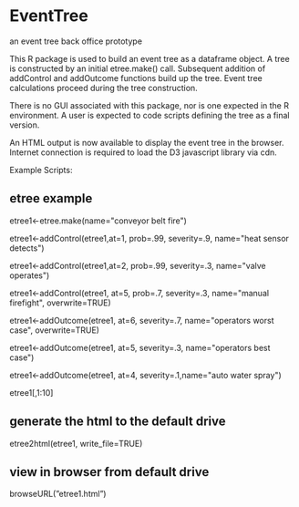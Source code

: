 EventTree
=========

an event tree back office prototype

This R package is used to build an event tree as a dataframe object. A tree is
constructed by an initial etree.make() call. Subsequent addition of addControl
and addOutcome functions build up the tree. Event tree calculations proceed
during the tree construction.

There is no GUI associated with this package, nor is one expected in the R
environment. A user is expected to code scripts defining the tree as a final
version.

An HTML output is now available to display the event tree in the browser.
Internet connection is required to load the D3 javascript library via cdn.

Example Scripts:

etree example
-------------

etree1\<-etree.make(name="conveyor belt fire")

etree1\<-addControl(etree1,at=1, prob=.99, severity=.9, name="heat sensor
detects")

etree1\<-addControl(etree1,at=2, prob=.99, severity=.3, name="valve operates")

etree1\<-addControl(etree1, at=5, prob=.7, severity=.3, name="manual firefight",
overwrite=TRUE)

etree1\<-addOutcome(etree1, at=6, severity=.7, name="operators worst case",
overwrite=TRUE)

etree1\<-addOutcome(etree1, at=5, severity=.3, name="operators best case")

etree1\<-addOutcome(etree1, at=4, severity=.1,name="auto water spray")

etree1[,1:10]

generate the html to the default drive
--------------------------------------

etree2html(etree1, write_file=TRUE)

view in browser from default drive
----------------------------------

browseURL(”etree1.html”)
